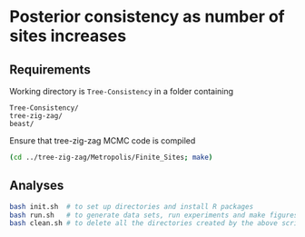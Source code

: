 # Posterior consistency as number of sites increases

## Requirements
Working directory is `Tree-Consistency` in a folder containing
```
Tree-Consistency/
tree-zig-zag/
beast/
```
Ensure that tree-zig-zag MCMC code is compiled
```bash
(cd ../tree-zig-zag/Metropolis/Finite_Sites; make)
```

## Analyses
```bash
bash init.sh  # to set up directories and install R packages
bash run.sh   # to generate data sets, run experiments and make figures
bash clean.sh # to delete all the directories created by the above scripts
```
